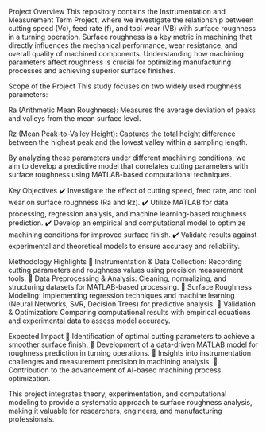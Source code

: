 Project Overview
This repository contains the Instrumentation and Measurement Term Project, where we investigate the relationship between cutting speed (Vc), feed rate (f), and tool wear (VB) with surface roughness in a turning operation. Surface roughness is a key metric in machining that directly influences the mechanical performance, wear resistance, and overall quality of machined components. Understanding how machining parameters affect roughness is crucial for optimizing manufacturing processes and achieving superior surface finishes.

Scope of the Project
This study focuses on two widely used roughness parameters:

Ra (Arithmetic Mean Roughness): Measures the average deviation of peaks and valleys from the mean surface level.

Rz (Mean Peak-to-Valley Height): Captures the total height difference between the highest peak and the lowest valley within a sampling length.

By analyzing these parameters under different machining conditions, we aim to develop a predictive model that correlates cutting parameters with surface roughness using MATLAB-based computational techniques.

Key Objectives
✔️ Investigate the effect of cutting speed, feed rate, and tool wear on surface roughness (Ra and Rz).
✔️ Utilize MATLAB for data processing, regression analysis, and machine learning-based roughness prediction.
✔️ Develop an empirical and computational model to optimize machining conditions for improved surface finish.
✔️ Validate results against experimental and theoretical models to ensure accuracy and reliability.

Methodology Highlights
🔹 Instrumentation & Data Collection: Recording cutting parameters and roughness values using precision measurement tools.
🔹 Data Preprocessing & Analysis: Cleaning, normalizing, and structuring datasets for MATLAB-based processing.
🔹 Surface Roughness Modeling: Implementing regression techniques and machine learning (Neural Networks, SVR, Decision Trees) for predictive analysis.
🔹 Validation & Optimization: Comparing computational results with empirical equations and experimental data to assess model accuracy.

Expected Impact
📌 Identification of optimal cutting parameters to achieve a smoother surface finish.
📌 Development of a data-driven MATLAB model for roughness prediction in turning operations.
📌 Insights into instrumentation challenges and measurement precision in machining analysis.
📌 Contribution to the advancement of AI-based machining process optimization.

This project integrates theory, experimentation, and computational modeling to provide a systematic approach to surface roughness analysis, making it valuable for researchers, engineers, and manufacturing professionals.

